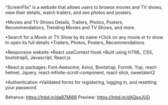 "ScreenFlix" is a website that allows users to browse movies and TV shows, view their details, watch trailers, and see photos and posters.

•Movies and TV Shows Details, Trailers, Photos, Posters, Recommendations, Trending Movies and TV Shows, and more.

•Search for a Movie or TV Show by its name
•Click on any movie or tv show to open its full details
•Trailers, Photos, Posters, Recommendations

•Responsive website
•React useContext Hook
•Built using HTML, CSS, bootstrap5, Javascript, React.js

•React.js packages:
Font-Awesome, Axios, Bootstrap, Formik, Yup, react-helmet, Jquery,
react-infinite-scroll-component, react-slick, sweetalert2

•Authentication
•Validated forms for registering, logging in, and resetting your password.


Behance: https://lnkd.in/da87Mj68
Preview: https://lnkd.in/dAQsqJUD
